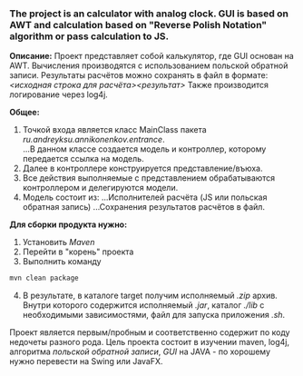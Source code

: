 ### The project is an calculator with analog clock. GUI is based on AWT and calculation based on "Reverse Polish Notation" algorithm or pass calculation to JS.

**Описание:**
Проект представляет собой калькулятор, где GUI основан на AWT. Вычисления производятся с использованием польской обратной записи. Результаты расчётов можно сохранять в файл в формате: _<исходная строка для расчёта><результат>_
Также производится логирование через log4j.

**Общее:**
1. Точкой входа является класс MainClass пакета *ru.andreyksu.annikonenkov.entrance*.<br>
...В данном классе создается модель и контроллер, которому передается ссылка на модель.
2. Далее в контроллере конструируется представление/въюха.
3. Все действия выполняемые с представлением обрабатываются контроллером и делегируются модели.
4. Модель состоит из:
...Исполнителей расчёта (JS или польская обратная запись)
...Сохранения результатов расчётов в файл.

**Для сборки продукта нужно:**
1. Установить *Maven*
2. Перейти в "корень" проекта
3. Выполнить команду<br>
```bash
mvn clean package
```
4. В результате, в каталоге target получим исполняемый *.zip* архив. Внутри которого содержится исполняемый *.jar*, каталог *./lib* с необходимыми зависимостями, файл для запуска приложения *.sh*.  

Проект является первым/пробным и соответственно содержит по коду недочеты разного рода.
Цель проекта состоит в изучении maven, log4j, алгоритма *польской обратной записи*, *GUI* на JAVA - по хорошему нужно перевести на Swing или JavaFX.

